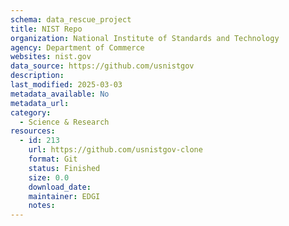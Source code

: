 ```yaml
---
schema: data_rescue_project 
title: NIST Repo
organization: National Institute of Standards and Technology
agency: Department of Commerce
websites: nist.gov
data_source: https://github.com/usnistgov
description: 
last_modified: 2025-03-03
metadata_available: No
metadata_url: 
category:
  - Science & Research 
resources:
  - id: 213
    url: https://github.com/usnistgov-clone
    format: Git
    status: Finished
    size: 0.0
    download_date: 
    maintainer: EDGI
    notes: 
---
```

